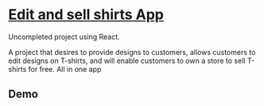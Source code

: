 # [Edit and sell shirts App](https://bom.so/eLzM7e)
Uncompleted project using React.

A project that desires to provide designs to customers, allows customers to edit designs on T-shirts, and will enable customers to own a store to sell T-shirts for free. All in one app

## Demo





